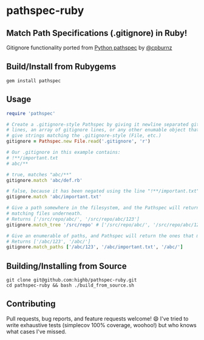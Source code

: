 pathspec-ruby
=============
## Match Path Specifications (.gitignore) in Ruby!

Gitignore functionality ported from [Python pathspec](https://pypi.python.org/pypi/pathspec/0.2.2) by [@cpburnz](https://github.com/cpburnz/python-path-specification)

## Build/Install from Rubygems
```shell
gem install pathspec
```

## Usage
```ruby
require 'pathspec'

# Create a .gitignore-style Pathspec by giving it newline separated gitignore
# lines, an array of gitignore lines, or any other enumable object that will
# give strings matching the .gitignore-style (File, etc.)
gitignore = Pathspec.new File.read('.gitignore', 'r')

# Our .gitignore in this example contains:
# !**/important.txt
# abc/**

# true, matches "abc/**"
gitignore.match 'abc/def.rb'

# false, because it has been negated using the line "!**/important.txt"
gitignore.match 'abc/important.txt'

# Give a path somewhere in the filesystem, and the Pathspec will return all
# matching files underneath.
# Returns ['/src/repo/abc/', '/src/repo/abc/123']
gitignore.match_tree '/src/repo' # ['/src/repo/abc/', '/src/repo/abc/123']

# Give an enumerable of paths, and Pathspec will return the ones that match.
# Returns ['/abc/123', '/abc/']
gitignore.match_paths ['/abc/123', '/abc/important.txt', '/abc/']
```

## Building/Installing from Source
```shell
git clone git@github.com:highb/pathspec-ruby.git
cd pathspec-ruby && bash ./build_from_source.sh
```

## Contributing
Pull requests, bug reports, and feature requests welcome! :smile: I've tried to write exhaustive tests (simplecov 100% coverage, woohoo!) but who knows what cases I've missed.
